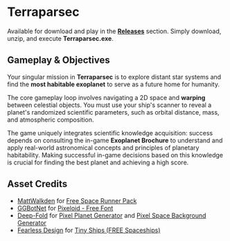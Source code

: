 # Terraparsec

Available for download and play in the **[Releases](https://github.com/Zetsuzanken/Terraparsec/releases)** section. Simply download, unzip, and execute **Terraparsec.exe**.

## Gameplay & Objectives

Your singular mission in **Terraparsec** is to explore distant star systems and find the **most habitable exoplanet** to serve as a future home for humanity.

The core gameplay loop involves navigating a 2D space and **warping** between celestial objects. You must use your ship's scanner to reveal a planet's randomized scientific parameters, such as orbital distance, mass, and atmospheric composition.

The game uniquely integrates scientific knowledge acquisition: success depends on consulting the in-game **Exoplanet Brochure** to understand and apply real-world astronomical concepts and principles of planetary habitability. Making successful in-game decisions based on this knowledge is crucial for finding the best planet and achieving a high score.

## Asset Credits

* [MattWalkden](https://mattwalkden.itch.io/) for [Free Space Runner Pack](https://mattwalkden.itch.io/free-space-runner-pack)
* [GGBotNet](https://ggbot.itch.io/) for [Pixeloid - Free Font](https://ggbot.itch.io/pixeloid-font)
* [Deep-Fold](https://deep-fold.itch.io/) for [Pixel Planet Generator](https://deep-fold.itch.io/pixel-planet-generator) and [Pixel Space Background Generator](https://deep-fold.itch.io/space-background-generator)
* [Fearless Design](https://fearless-design.itch.io/) for [Tiny Ships (FREE Spaceships)](https://fearless-design.itch.io/tiny-ships-free-spaceships)

